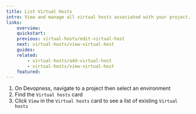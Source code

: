 ```yaml
---
title: List Virtual Hosts
intro: View and manage all virtual hosts associated with your project.
links:
    overview:
    quickstart:
    previous: virtual-hosts/edit-virtual-host
    next: virtual-hosts/view-virtual-host
    guides:
    related:
        - virtual-hosts/add-virtual-host
        - virtual-hosts/view-virtual-host
    featured:
---
```


1. On Devopness, navigate to a project then select an environment
1. Find the `Virtual hosts` card
1. Click `View` in the `Virtual hosts` card to see a list of existing `Virtual hosts`
